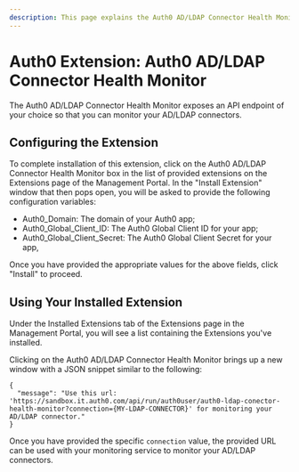 ```yaml
---
description: This page explains the Auth0 AD/LDAP Connector Health Monitor Extension and how to install and configure it.
---
```


# Auth0 Extension: Auth0 AD/LDAP Connector Health Monitor

The Auth0 AD/LDAP Connector Health Monitor exposes an API endpoint of your choice so that you can monitor your AD/LDAP connectors.

## Configuring the Extension

To complete installation of this extension, click on the Auth0 AD/LDAP Connector Health Monitor box in the list of provided extensions on the Extensions page of the Management Portal. In the "Install Extension" window that then pops open, you will be asked to provide the following configuration variables:

- Auth0_Domain: The domain of your Auth0 app;
- Auth0_Global_Client_ID: The Auth0 Global Client ID for your app;
- Auth0_Global_Client_Secret: The Auth0 Global Client Secret for your app,

Once you have provided the appropriate values for the above fields, click "Install" to proceed.

## Using Your Installed Extension

Under the Installed Extensions tab of the Extensions page in the Management Portal, you will see a list containing the Extensions you've installed.

Clicking on the Auth0 AD/LDAP Connector Health Monitor brings up a new window with a JSON snippet similar to the following:

```text
{
  "message": "Use this url: 'https://sandbox.it.auth0.com/api/run/auth0user/auth0-ldap-conector-health-monitor?connection={MY-LDAP-CONNECTOR}' for monitoring your AD/LDAP connector."
}
```

Once you have provided the specific `connection` value, the provided URL can be used with your monitoring service to monitor your AD/LDAP connectors.
